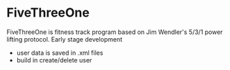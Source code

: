 # FiveThreeOne
FiveThreeOne is fitness track program based on Jim Wendler's 5/3/1 power lifting protocol.
Early stage development
- user data is saved in .xml files
- build in create/delete user
